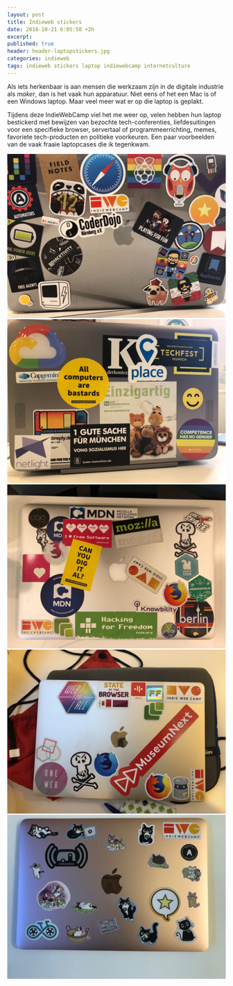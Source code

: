 ```yaml
---
layout: post
title: Indieweb stickers
date: 2018-10-21 6:05:50 +2h
excerpt:
published: true
header: header-laptopstickers.jpg
categories: indieweb
tags: indieweb stickers laptop indiewebcamp internetculture
---
```

Als iets herkenbaar is aan mensen die werkzaam zijn in de digitale industrie als _maker_, dan is het vaak hun apparatuur. Niet eens of het een Mac is of een Windows laptop. Maar veel meer wat er op die laptop is geplakt.

Tijdens deze IndieWebCamp viel het me weer op, velen hebben hun laptop bestickerd met bewijzen van bezochte tech-conferenties, liefdesuitingen voor een specifieke browser, servertaal of programmeerrichting, memes, favoriete tech-producten en politieke voorkeuren. Een paar voorbeelden van de vaak fraaie laptopcases die ik tegenkwam.

![<>](../images/indiewebcamp-laptop-1.jpg)
![<>](../images/indiewebcamp-laptop-2.jpg)
![<>](../images/indiewebcamp-laptop-3.jpg)
![<>](../images/indiewebcamp-laptop-4.jpg)
![<>](../images/indiewebcamp-laptop-5.jpg)